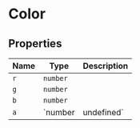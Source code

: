 # Color

## Properties

| Name | Type | Description |
|------|------|-------------|
| `r` | `number` |  |
| `g` | `number` |  |
| `b` | `number` |  |
| `a` | `number | undefined` |  |

